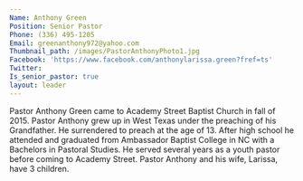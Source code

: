 ```yaml
---
Name: Anthony Green
Position: Senior Pastor
Phone: (336) 495-1205
Email: greenanthony972@yahoo.com
Thumbnail_path: /images/PastorAnthonyPhoto1.jpg
Facebook: 'https://www.facebook.com/anthonylarissa.green?fref=ts'
Twitter:
Is_senior_pastor: true
layout: leader
---
```



Pastor Anthony Green came to Academy Street Baptist Church in fall of 2015. Pastor Anthony grew up in West Texas under the preaching of his Grandfather. He surrendered to preach at the age of 13. After high school he attended and graduated from Ambassador Baptist College in NC with a Bachelors in Pastoral Studies. He served several years as a youth pastor before coming to Academy Street. Pastor Anthony and his wife, Larissa, have 3 children.

&nbsp;